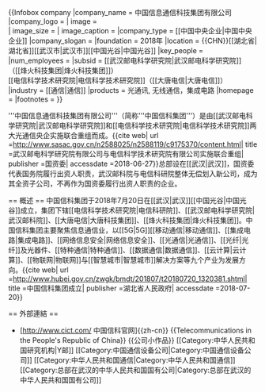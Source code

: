 {{Infobox company
|company_name = 中国信息通信科技集团有限公司
|company_logo = 
| image =  
| image_size =
| image_caption =
|company_type = [[中国中央企业|中国中央企业]]
|company_slogan = 
|foundation     = 2018年
|location       = {{CHN}}[[湖北省|湖北省]][[武汉市|武汉市]][[中国光谷|中国光谷]]
|key_people = 
|num_employees  = 
|subsid         = [[武汉邮电科学研究院|武汉邮电科学研究院]]（[[烽火科技集团|烽火科技集团]]） <br />[[电信科学技术研究院|电信科学技术研究院]]（[[大唐电信|大唐电信]]）
|industry       = [[通信|通信]]
|products       = 光通讯, 无线通信，集成电路
|homepage       = 
|footnotes      = 
}}

'''中国信息通信科技集团有限公司'''（简称'''中国信科集团'''）是由[[武汉邮电科学研究院|武汉邮电科学研究院]]和[[电信科学技术研究院|电信科学技术研究院]]两大光通信央企实施联合重组而成。<ref name="武汉邮电科学研究院有限公司与电信科学技术研究院有限公司实施联合重组">{{cite web| url =http://www.sasac.gov.cn/n2588025/n2588119/c9175370/content.html| title =武汉邮电科学研究院有限公司与电信科学技术研究院有限公司实施联合重组| publisher =国资委| accessdate =2018-06-27}}</ref>总部设在[[武汉|武汉]]，国资委代表国务院履行出资人职责，武汉邮科院与电信科研院整体无偿划入新公司，成为其全资子公司，不再作为国资委履行出资人职责的企业。

== 概述 ==
中国信科集团于2018年7月20日在[[武汉|武汉]][[中国光谷|中国光谷]]成立，集团下辖[[电信科学技术研究院|电信科研院]]、[[武汉邮电科学研究院|武汉邮科院]]、[[大唐电信|大唐科技集团]]、[[烽火科技集团|烽火科技集团]]。中国信科集团主要聚焦信息通信业，以[[5G|5G]][[移动通信|移动通信]]、[[集成电路|集成电路]]、[[网络信息安全|网络信息安全]]、[[光通信|光通信]]、[[光纤|光纤]]及光器件、[[特种通信|特种通信]]、[[数据通信|数据通信]]、[[云计算|云计算]]、[[物联网|物联网]]与[[智慧城市|智慧城市]]解决方案等九个产业为发展方向。<ref name="中国信科集团成立">{{cite web| url =http://www.hubei.gov.cn/zwgk/bmdt/201807/t20180720_1320381.shtml| title =中国信科集团成立| publisher =湖北省人民政府| accessdate =2018-07-20}}</ref>

== 外部連結 ==
* [http://www.cict.com/ 中国信科官网]{{zh-cn}}
{{Telecommunications in the People's Republic of China}}
{{公司小作品}}
[[Category:中华人民共和国研究机构|Y邮]]
[[Category:中国通信设备公司|Category:中国通信设备公司]]
[[Category:中华人民共和国通信|Category:中华人民共和国通信]]
[[Category:总部在武汉的中华人民共和国国有公司|Category:总部在武汉的中华人民共和国国有公司]]